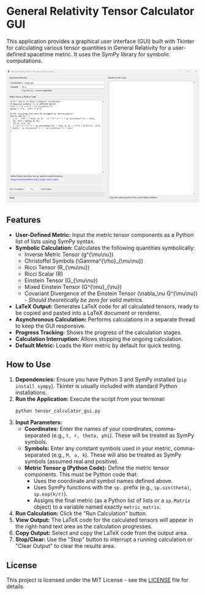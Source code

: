 # General Relativity Tensor Calculator GUI

This application provides a graphical user interface (GUI) built with Tkinter for calculating various tensor quantities in General Relativity for a user-defined spacetime metric. It uses the SymPy library for symbolic computations.

![Test Image](general_relativity_test.png)

## Features

*   **User-Defined Metric:** Input the metric tensor components as a Python list of lists using SymPy syntax.
*   **Symbolic Calculation:** Calculates the following quantities symbolically:
    *   Inverse Metric Tensor (g^{\mu\nu})
    *   Christoffel Symbols (\Gamma^{\rho}_{\mu\nu})
    *   Ricci Tensor (R_{\mu\nu})
    *   Ricci Scalar (R)
    *   Einstein Tensor (G_{\mu\nu})
    *   Mixed Einstein Tensor (G^{\mu}_{\nu})
    *   Covariant Divergence of the Einstein Tensor (\nabla_\nu G^{\mu\nu}) - *Should theoretically be zero for valid metrics.*
*   **LaTeX Output:** Generates LaTeX code for all calculated tensors, ready to be copied and pasted into a LaTeX document or renderer.
*   **Asynchronous Calculation:** Performs calculations in a separate thread to keep the GUI responsive.
*   **Progress Tracking:** Shows the progress of the calculation stages.
*   **Calculation Interruption:** Allows stopping the ongoing calculation.
*   **Default Metric:** Loads the Kerr metric by default for quick testing.

## How to Use

1.  **Dependencies:** Ensure you have Python 3 and SymPy installed (`pip install sympy`). Tkinter is usually included with standard Python installations.
2.  **Run the Application:** Execute the script from your terminal:
    ```bash
    python tensor_calculator_gui.py
    ```
3.  **Input Parameters:**
    *   **Coordinates:** Enter the names of your coordinates, comma-separated (e.g., `t, r, theta, phi`). These will be treated as SymPy symbols.
    *   **Symbols:** Enter any constant symbols used in your metric, comma-separated (e.g., `M, a, k`). These will also be treated as SymPy symbols (assumed real and positive).
    *   **Metric Tensor g (Python Code):** Define the metric tensor components. This must be Python code that:
        *   Uses the coordinate and symbol names defined above.
        *   Uses SymPy functions with the `sp.` prefix (e.g., `sp.sin(theta)`, `sp.exp(k/r)`).
        *   Assigns the final metric (as a Python list of lists or a `sp.Matrix` object) to a variable named exactly `metric_matrix`.
4.  **Run Calculation:** Click the "Run Calculation" button.
5.  **View Output:** The LaTeX code for the calculated tensors will appear in the right-hand text area as the calculation progresses.
6.  **Copy Output:** Select and copy the LaTeX code from the output area.
7.  **Stop/Clear:** Use the "Stop" button to interrupt a running calculation or "Clear Output" to clear the results area.

## License

This project is licensed under the MIT License - see the [LICENSE](LICENSE) file for details. 
